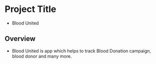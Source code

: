 # Project Title
* Blood United

## Overview

* Blood United is app which helps to track Blood Donation campaign, blood donor and many more.
